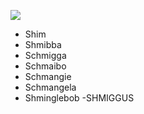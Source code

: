 ![](https://i.imgur.com/VxfT2Ik.png)

- Shim
- Shmibba
- Schmigga
- Schmaibo
- Schmangie
- Schmangela
- Shminglebob
-SHMIGGUS


